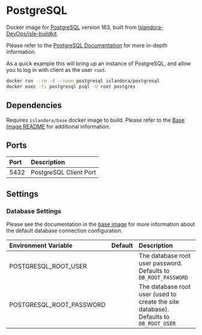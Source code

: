 # PostgreSQL

Docker image for [PostgreSQL] version 163, built from [Islandora-DevOps/isle-buildkit](https://github.com/Islandora-DevOps/isle-buildkit/).

Please refer to the [PostgreSQL Documentation] for more in-depth information.

As a quick example this will bring up an instance of PostgreSQL, and allow you to
log in with client as the user `root`.

```bash
docker run --rm -d --name postgresql islandora/postgresql
docker exec -ti postgresql psql -U root postgres
```

## Dependencies

Requires `islandora/base` docker image to build. Please refer to the
[Base Image README](../base/README.md) for additional information.

## Ports

| Port | Description            |
| :--- | :--------------------- |
| 5432 | PostgreSQL Client Port |

## Settings

### Database Settings

Please see the documentation in the [base image] for more information about the
default database connection configuration.

| Environment Variable     | Default | Description                                                                           |
| :----------------------- | :------ | :------------------------------------------------------------------------------------ |
| POSTGRESQL_ROOT_USER     |         | The database root user password. Defaults to `DB_ROOT_PASSWORD`                       |
| POSTGRESQL_ROOT_PASSWORD |         | The database root user (used to create the site database). Defaults to `DB_ROOT_USER` |

[base image]: ../base/README.md
[PostgreSQL Documentation]: https://www.postgresql.org/docs/
[PostgreSQL]: https://www.postgresql.org/
